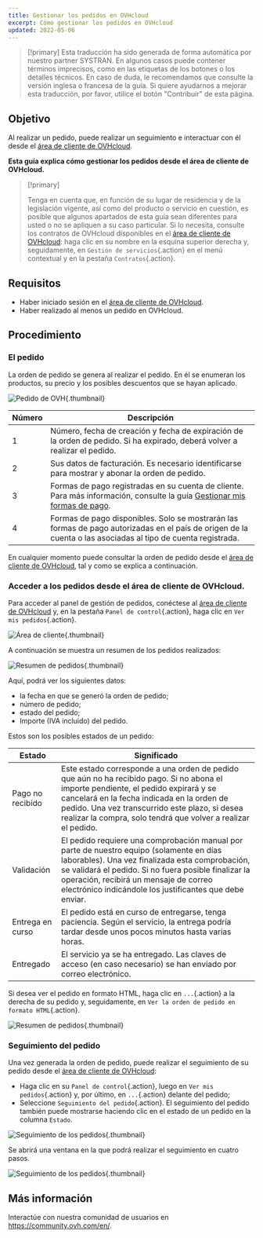```yaml
---
title: Gestionar los pedidos en OVHcloud
excerpt: Cómo gestionar los pedidos en OVHcloud
updated: 2022-05-06
---
```


> [!primary]
> Esta traducción ha sido generada de forma automática por nuestro partner SYSTRAN. En algunos casos puede contener términos imprecisos, como en las etiquetas de los botones o los detalles técnicos. En caso de duda, le recomendamos que consulte la versión inglesa o francesa de la guía. Si quiere ayudarnos a mejorar esta traducción, por favor, utilice el botón "Contribuir" de esta página.
>

## Objetivo

Al realizar un pedido, puede realizar un seguimiento e interactuar con él desde el [área de cliente de OVHcloud](https://ca.ovh.com/auth/?action=gotomanager&from=https://www.ovh.com/world/&ovhSubsidiary=ws).

**Esta guía explica cómo gestionar los pedidos desde el área de cliente de OVHcloud.**

> [!primary]
>
> Tenga en cuenta que, en función de su lugar de residencia y de la legislación vigente, así como del producto o servicio en cuestión, es posible que algunos apartados de esta guía sean diferentes para usted o no se apliquen a su caso particular. Si lo necesita, consulte los contratos de OVHcloud disponibles en el [área de cliente de OVHcloud](https://ca.ovh.com/auth/?action=gotomanager&from=https://www.ovh.com/world/&ovhSubsidiary=ws): haga clic en su nombre en la esquina superior derecha y, seguidamente, en `Gestión de servicios`{.action} en el menú contextual y en la pestaña `Contratos`{.action}.
>

## Requisitos

- Haber iniciado sesión en el [área de cliente de OVHcloud](https://ca.ovh.com/auth/?action=gotomanager&from=https://www.ovh.com/world/&ovhSubsidiary=ws).
- Haber realizado al menos un pedido en OVHcloud.

## Procedimiento

### El pedido

La orden de pedido se genera al realizar el pedido. En él se enumeran los productos, su precio y los posibles descuentos que se hayan aplicado.

![Pedido de OVH](order01.png){.thumbnail}

|Número|Descripción|
|---|---|
|1|Número, fecha de creación y fecha de expiración de la orden de pedido. Si ha expirado, deberá volver a realizar el pedido.|
|2|Sus datos de facturación. Es necesario identificarse para mostrar y abonar la orden de pedido.|
|3|Formas de pago registradas en su cuenta de cliente. Para más información, consulte la guía [Gestionar mis formas de pago](manage-payment-methods1.).|
|4|Formas de pago disponibles. Solo se mostrarán las formas de pago autorizadas en el país de origen de la cuenta o las asociadas al tipo de cuenta registrada.|

En cualquier momento puede consultar la orden de pedido desde el [área de cliente de OVHcloud](https://ca.ovh.com/auth/?action=gotomanager&from=https://www.ovh.com/world/&ovhSubsidiary=ws), tal y como se explica a continuación.

### Acceder a los pedidos desde el área de cliente de OVHcloud.

Para acceder al panel de gestión de pedidos, conéctese al [área de cliente de OVHcloud](https://ca.ovh.com/auth/?action=gotomanager&from=https://www.ovh.com/world/&ovhSubsidiary=ws) y, en la pestaña `Panel de control`{.action}, haga clic en `Ver mis pedidos`{.action}.

![Área de cliente](huborders.png){.thumbnail}

A continuación se muestra un resumen de los pedidos realizados:

![Resumen de pedidos](order03.png){.thumbnail}

Aquí, podrá ver los siguientes datos:

- la fecha en que se generó la orden de pedido;
- número de pedido;
- estado del pedido;
- Importe (IVA incluido) del pedido.

Estos son los posibles estados de un pedido:

|Estado|Significado|
|---|---|
|Pago no recibido|Este estado corresponde a una orden de pedido que aún no ha recibido pago. Si no abona el importe pendiente, el pedido expirará y se cancelará en la fecha indicada en la orden de pedido. Una vez transcurrido este plazo, si desea realizar la compra, solo tendrá que volver a realizar el pedido.|
|Validación|El pedido requiere una comprobación manual por parte de nuestro equipo (solamente en días laborables). Una vez finalizada esta comprobación, se validará el pedido. Si no fuera posible finalizar la operación, recibirá un mensaje de correo electrónico indicándole los justificantes que debe enviar.|
|Entrega en curso|El pedido está en curso de entregarse, tenga paciencia. Según el servicio, la entrega podría tardar desde unos pocos minutos hasta varias horas.|
|Entregado|El servicio ya se ha entregado. Las claves de acceso (en caso necesario) se han enviado por correo electrónico.|

Si desea ver el pedido en formato HTML, haga clic en `...`{.action} a la derecha de su pedido y, seguidamente, en `Ver la orden de pedido en formato HTML`{.action}.

![Resumen de pedidos](order04.png){.thumbnail}

### Seguimiento del pedido

Una vez generada la orden de pedido, puede realizar el seguimiento de su pedido desde el [área de cliente de OVHcloud](https://ca.ovh.com/auth/?action=gotomanager&from=https://www.ovh.com/world/&ovhSubsidiary=ws):

* Haga clic en su `Panel de control`{.action}, luego en `Ver mis pedidos`{.action} y, por último, en `...`{.action} delante del pedido;
* Seleccione `Seguimiento del pedido`{.action}. El seguimiento del pedido también puede mostrarse haciendo clic en el estado de un pedido en la columna `Estado`.

![Seguimiento de los pedidos](order05b.png){.thumbnail}

Se abrirá una ventana en la que podrá realizar el seguimiento en cuatro pasos.

![Seguimiento de los pedidos](order06.png){.thumbnail}

## Más información

Interactúe con nuestra comunidad de usuarios en <https://community.ovh.com/en/>.
